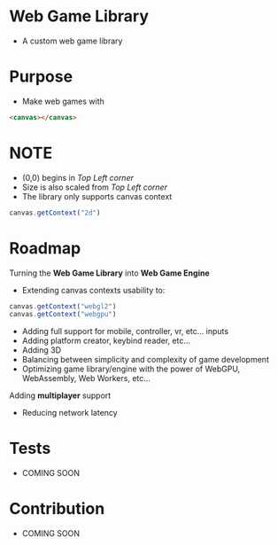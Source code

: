 # Web Game Library

- A custom web game library

# Purpose

- Make web games with
```html
<canvas></canvas>
```

# NOTE

- (0,0) begins in *Top Left corner*
- Size is also scaled from *Top Left corner*
- The library only supports canvas context
```js
canvas.getContext("2d")
```

# Roadmap

Turning the **Web Game Library** into **Web Game Engine**
- Extending canvas contexts usability to:
```js
canvas.getContext("webgl2")
canvas.getContext("webgpu")
```
- Adding full support for mobile, controller, vr, etc... inputs
- Adding platform creator, keybind reader, etc...
- Adding 3D
- Balancing between simplicity and complexity of game development
- Optimizing game library/engine with the power of
WebGPU, WebAssembly, Web Workers, etc...

Adding **multiplayer** support
- Reducing network latency


# Tests

- COMING SOON

# Contribution

- COMING SOON